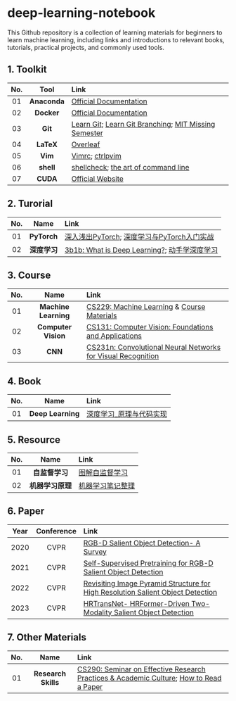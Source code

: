 # deep-learning-notebook
This Github repository is a collection of learning materials for beginners to learn machine learning, including links and introductions to relevant books, tutorials, practical projects, and commonly used tools.

## 1. Toolkit
**No.** |**Tool** |**Link** 
:-: | :-: | :- 
01|**Anaconda**|[Official Documentation](https://docs.anaconda.com/navigator/tutorials/index.html)
02|**Docker**|[Official Documentation](https://docs.docker.com/)
03|**Git**|[Learn Git](https://git-scm.com/book/en/v2); [Learn Git Branching](https://learngitbranching.js.org/?locale=zh_CN); [MIT Missing Semester](https://missing.csail.mit.edu/2020/)
04|**LaTeX**|[Overleaf](https://www.overleaf.com/)
05|**Vim**|[Vimrc](https://github.com/amix/vimrc); [ctrlpvim](https://github.com/ctrlpvim/ctrlp.vim)
06|**shell**|[shellcheck](https://github.com/koalaman/shellcheck); [the art of command line](https://github.com/jlevy/the-art-of-command-line)
07|**CUDA**|[Official Website](https://arxiv.org/abs/2101.12482)

## 2. Turorial
**No.** |**Name** |**Link** 
:-: | :-: | :- 
01|**PyTorch**|[深入浅出PyTorch](https://github.com/datawhalechina/thorough-pytorch); [深度学习与PyTorch入门实战](https://github.com/dragen1860/Deep-Learning-with-PyTorch-Tutorials)|
02|**深度学习**|[3b1b: What is Deep Learning?](https://www.youtube.com/watch?v=aircAruvnKk); [动手学深度学习](https://github.com/d2l-ai/d2l-zh)

## 3. Course
**No.** |**Name** |**Link** 
:-: | :-: | :- 
01 |**Machine Learning**|[CS229: Machine Learning](https://cs229.stanford.edu/) & [Course Materials](https://github.com/maxim5/cs229-2018-autumn)
02 |**Computer Vision**|[CS131: Computer Vision: Foundations and Applications](http://vision.stanford.edu/teaching/cs131_fall1617/index.html)
03 |**CNN**|[CS231n: Convolutional Neural Networks for Visual Recognition](https://cs231n.github.io/)

## 4. Book
**No.** |**Name** |**Link** 
:-: | :-: | :- 
01 |**Deep Learning**|[深度学习_原理与代码实现](https://github.com/MingchaoZhu/DeepLearning)

## 5. Resource
**No.** |**Name** |**Link** 
:-: | :-: | :- 
01 |**自监督学习**|[图解自监督学习](https://zhuanlan.zhihu.com/p/184995155)
02 |**机器学习原理**|[机器学习笔记整理](https://github.com/shunliz/Machine-Learning)

## 6. Paper 
**Year** |**Conference** |**Link** 
:-: | :-: | :- 
2020 | CVPR | [RGB-D Salient Object Detection- A Survey](https://arxiv.org/abs/2008.00230)
2021 | CVPR | [Self-Supervised Pretraining for RGB-D Salient Object Detection](https://arxiv.org/abs/2101.12482)
2022 | CVPR | [Revisiting Image Pyramid Structure for High Resolution Salient Object Detection](https://arxiv.org/abs/2209.09475)
2023 | CVPR | [HRTransNet- HRFormer-Driven Two-Modality Salient Object Detection](https://arxiv.org/abs/2301.03036)


## 7. Other Materials
**No.** |**Name** |**Link** 
:-: | :-: | :- 
01 |**Research Skills**|[CS290: Seminar on Effective Research Practices & Academic Culture](https://yanivyacoby.github.io/harvard-cs290/); [How to Read a Paper](https://web.stanford.edu/class/ee384m/Handouts/HowtoReadPaper.pdf)
